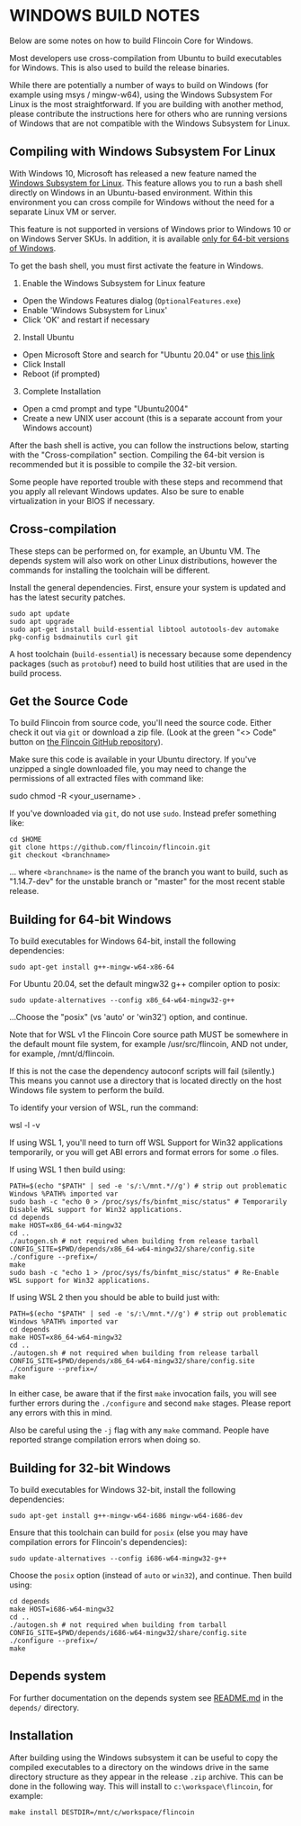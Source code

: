 WINDOWS BUILD NOTES
====================

Below are some notes on how to build Flincoin Core for Windows.

Most developers use cross-compilation from Ubuntu to build executables for
Windows. This is also used to build the release binaries.

While there are potentially a number of ways to build on Windows (for example using msys / mingw-w64),
using the Windows Subsystem For Linux is the most straightforward. If you are building with
another method, please contribute the instructions here for others who are running versions
of Windows that are not compatible with the Windows Subsystem for Linux.

Compiling with Windows Subsystem For Linux
-------------------------------------------

With Windows 10, Microsoft has released a new feature named the [Windows
Subsystem for Linux](https://msdn.microsoft.com/commandline/wsl/about). This
feature allows you to run a bash shell directly on Windows in an Ubuntu-based
environment. Within this environment you can cross compile for Windows without
the need for a separate Linux VM or server.

This feature is not supported in versions of Windows prior to Windows 10 or on
Windows Server SKUs. In addition, it is available [only for 64-bit versions of
Windows](https://msdn.microsoft.com/en-us/commandline/wsl/install_guide).

To get the bash shell, you must first activate the feature in Windows.

1. Enable the Windows Subsystem for Linux feature
  * Open the Windows Features dialog (`OptionalFeatures.exe`)
  * Enable 'Windows Subsystem for Linux'
  * Click 'OK' and restart if necessary
2. Install Ubuntu
  * Open Microsoft Store and search for "Ubuntu 20.04" or use [this link](https://apps.microsoft.com/detail/9mttcl66cpxj)
  * Click Install
  * Reboot (if prompted)
3. Complete Installation
  * Open a cmd prompt and type "Ubuntu2004"
  * Create a new UNIX user account (this is a separate account from your Windows account)

After the bash shell is active, you can follow the instructions below, starting
with the "Cross-compilation" section. Compiling the 64-bit version is
recommended but it is possible to compile the 32-bit version.

Some people have reported trouble with these steps and recommend that you apply all relevant Windows updates. Also be sure
to enable virtualization in your BIOS if necessary.

Cross-compilation
-------------------

These steps can be performed on, for example, an Ubuntu VM. The depends system
will also work on other Linux distributions, however the commands for
installing the toolchain will be different.

Install the general dependencies. First, ensure your system is updated and has the latest security patches.

    sudo apt update
    sudo apt upgrade
    sudo apt-get install build-essential libtool autotools-dev automake pkg-config bsdmainutils curl git

A host toolchain (`build-essential`) is necessary because some dependency
packages (such as `protobuf`) need to build host utilities that are used in the
build process.

## Get the Source Code

To build Flincoin from source code, you'll need the source code. Either check it out via `git` or download
a zip file. (Look at the green "<> Code" button on [the Flincoin GitHub repository](https://github.com/flincoin/flincoin/)).

Make sure this code is available in your Ubuntu directory. If you've unzipped a single downloaded file, you may need to change
the permissions of all extracted files with command like:

  sudo chmod -R <your_username> .

If you've downloaded via `git`, do not use `sudo`. Instead prefer something like:

    cd $HOME
    git clone https://github.com/flincoin/flincoin.git
    git checkout <branchname>

... where `<branchname>` is the name of the branch you want to build, such as
"1.14.7-dev" for the unstable branch or "master" for the most recent stable
release.

## Building for 64-bit Windows

To build executables for Windows 64-bit, install the following dependencies:

    sudo apt-get install g++-mingw-w64-x86-64

For Ubuntu 20.04, set the default mingw32 g++ compiler option to posix:

    sudo update-alternatives --config x86_64-w64-mingw32-g++

...Choose the "posix" (vs 'auto' or 'win32') option, and continue.

Note that for WSL v1 the Flincoin Core source path MUST be somewhere in the default mount file system, for
example /usr/src/flincoin, AND not under, for example, /mnt/d/flincoin.

If this is not the case the dependency autoconf scripts will fail (silently.)
This means you cannot use a directory that is located directly on the host Windows file system to perform the build.

To identify your version of WSL, run the command:

  wsl -l -v

If using WSL 1, you'll need to turn off WSL Support for Win32 applications temporarily, or you will get ABI errors and format errors for some .o files.

If using WSL 1 then build using:

    PATH=$(echo "$PATH" | sed -e 's/:\/mnt.*//g') # strip out problematic Windows %PATH% imported var
    sudo bash -c "echo 0 > /proc/sys/fs/binfmt_misc/status" # Temporarily Disable WSL support for Win32 applications.
    cd depends
    make HOST=x86_64-w64-mingw32
    cd ..
    ./autogen.sh # not required when building from release tarball
    CONFIG_SITE=$PWD/depends/x86_64-w64-mingw32/share/config.site ./configure --prefix=/
    make
    sudo bash -c "echo 1 > /proc/sys/fs/binfmt_misc/status" # Re-Enable WSL support for Win32 applications.

If using WSL 2 then you should be able to build just with:

    PATH=$(echo "$PATH" | sed -e 's/:\/mnt.*//g') # strip out problematic Windows %PATH% imported var
    cd depends
    make HOST=x86_64-w64-mingw32
    cd ..
    ./autogen.sh # not required when building from release tarball
    CONFIG_SITE=$PWD/depends/x86_64-w64-mingw32/share/config.site ./configure --prefix=/
    make

In either case, be aware that if the first `make` invocation fails, you will see further errors during the `./configure` and second `make` stages. Please
report any errors with this in mind.

Also be careful using the `-j` flag with any `make` command. People have reported strange compilation errors when doing so.

## Building for 32-bit Windows

To build executables for Windows 32-bit, install the following dependencies:

    sudo apt-get install g++-mingw-w64-i686 mingw-w64-i686-dev

Ensure that this toolchain can build for `posix` (else you may have compilation errors for Flincoin's dependencies):

    sudo update-alternatives --config i686-w64-mingw32-g++

Choose the `posix` option (instead of `auto` or `win32`), and continue. Then build using:

    cd depends
    make HOST=i686-w64-mingw32
    cd ..
    ./autogen.sh # not required when building from tarball
    CONFIG_SITE=$PWD/depends/i686-w64-mingw32/share/config.site ./configure --prefix=/
    make

## Depends system

For further documentation on the depends system see [README.md](../depends/README.md) in the `depends/` directory.

Installation
-------------

After building using the Windows subsystem it can be useful to copy the compiled
executables to a directory on the windows drive in the same directory structure
as they appear in the release `.zip` archive. This can be done in the following
way. This will install to `c:\workspace\flincoin`, for example:

    make install DESTDIR=/mnt/c/workspace/flincoin
